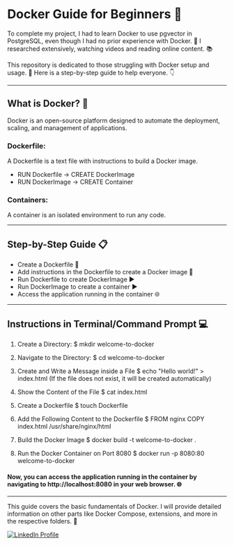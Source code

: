 # Docker Guide for Beginners 🐳

To complete my project, I had to learn Docker to use pgvector in PostgreSQL, even though I had no prior experience with Docker. 🚀 I researched extensively, watching videos and reading online content. 📚

This repository is dedicated to those struggling with Docker setup and usage. 🐳 Here is a step-by-step guide to help everyone. 👇
________________________________________________________________________________________________________________________________________________________________________

## What is Docker? 🤔
Docker is an open-source platform designed to automate the deployment, scaling, and management of applications.

### Dockerfile: 
A Dockerfile is a text file with instructions to build a Docker image.

* RUN Dockerfile → CREATE DockerImage
* RUN DockerImage → CREATE Container

### Containers: 
A container is an isolated environment to run any code.

________________________________________________________________________________________________________________________________________________________________________

## Step-by-Step Guide 📋

* Create a Dockerfile 📄
* Add instructions in the Dockerfile to create a Docker image 📝
* Run Dockerfile to create DockerImage ▶️
* Run DockerImage to create a container ▶️
* Access the application running in the container 🌐

________________________________________________________________________________________________________________________________________________________________________

## Instructions in Terminal/Command Prompt 💻

1. Create a Directory:
   $ mkdir welcome-to-docker

   
2. Navigate to the Directory:
   $ cd welcome-to-docker

3. Create and Write a Message inside a File
   $ echo "Hello world!" > index.html
(If the file does not exist, it will be created automatically)

4. Show the Content of the File
   $ cat index.html

5. Create a Dockerfile
   $ touch Dockerfile


6. Add the Following Content to the Dockerfile
   $ FROM nginx
     COPY index.html /usr/share/nginx/html

7. Build the Docker Image
   $  docker build -t welcome-to-docker .

8. Run the Docker Container on Port 8080
   $ docker run -p 8080:80 welcome-to-docker

#### Now, you can access the application running in the container by navigating to http://localhost:8080 in your web browser. 🌐

________________________________________________________________________________________________________________________________________________________________________


This guide covers the basic fundamentals of Docker. I will provide detailed information on other parts like Docker Compose, extensions, and more in the respective folders. 📂





<a href="https://www.linkedin.com/in/mansi-more-0943/"> ![LinkedIn Profile](https://img.shields.io/badge/LinkedIn-0077B5?style=for-the-badge&logo=linkedin&logoColor=white) </a>




